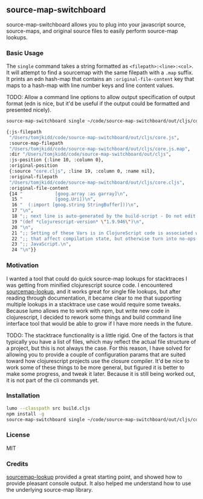 ## source-map-switchboard

source-map-switchboard allows you to plug into your javascript source, source-maps, and original source files
to easily perform source-map lookups.

### Basic Usage

The `single` command takes a string formatted as `<filepath>:<line>:<col>`.
It will attempt to find a sourcemap with the same filepath with a `.map` suffix.
It prints an edn hash-map that contains an `:original-file-content` key that maps
to a hash-map with line number keys and line content values.

TODO: Allow a command line options to allow output specification of output format
(edn is nice, but it'd be useful if the output could be formatted and presented nicely).


``` bash
source-map-switchboard single ~/code/source-map-switchboard/out/cljs/core.js:10:0

{:js-filepath
 "/Users/tomjkidd/code/source-map-switchboard/out/cljs/core.js",
 :source-map-filepath
 "/Users/tomjkidd/code/source-map-switchboard/out/cljs/core.js.map",
 :dir "/Users/tomjkidd/code/source-map-switchboard/out/cljs",
 :js-position {:line 10, :column 0},
 :original-position
 {:source "core.cljs", :line 19, :column 0, :name nil},
 :original-filepath
 "/Users/tomjkidd/code/source-map-switchboard/out/cljs/core.cljs",
 :original-file-content
 {14 "            [goog.array :as garray]\n",
  15 "            [goog.Uri])\n",
  16 "  (:import [goog.string StringBuffer]))\n",
  17 "\n",
  18 ";; next line is auto-generated by the build-script - Do not edit!\n",
  19 "(def *clojurescript-version* \"1.9.946\")\n",
  20 "\n",
  21 ";; Setting of these Vars is in ClojureScript code is associated with intrinsics\n",
  22 ";; that affect compilation state, but otherwise turn into no-ops in the emitted\n",
  23 ";; JavaScript.\n",
  24 "\n"}}
```

### Motivation

I wanted a tool that could do quick source-map lookups for stacktraces I was getting from minified clojurescript
source code. I encountered [sourcemap-lookup](https://github.com/kkoch986/sourcemap-lookup), and it works great
for single file lookups, but after reading through documentation, it became clear to me that supporting multiple
lookups in a stacktrace use case would require some tweaks. Because lumo allows me to work with npm, but write
new code in clojurescript, I decided to rework some things and build command line interface tool that would be
able to grow if I have more needs in the future.

TODO: The stacktrace functionality is a little rigid. One of the factors is that typically you have a list of files,
which may reflect the actual file structure of a project, but this is not always the case. For this reason, I
have solved for allowing you to provide a couple of configuration params that are suited toward how clojurescript
projects use the closure compiler. It'd be nice to work some of these things to be more general, but figured it is
better to make some progress, and tweak it later. Because it is still being worked out, it is not part of the
cli commands yet.

### Installation

``` bash
lumo --classpath src build.cljs
npm install -g
source-map-switchboard single ~/code/source-map-switchboard/out/cljs/core.js:10:0
```

### License

MIT

### Credits

[sourcemap-lookup](https://github.com/kkoch986/sourcemap-lookup) provided a great starting point, and showed
how to provide pleasant console output. It also helped me understand how to use the underlying source-map
library.
